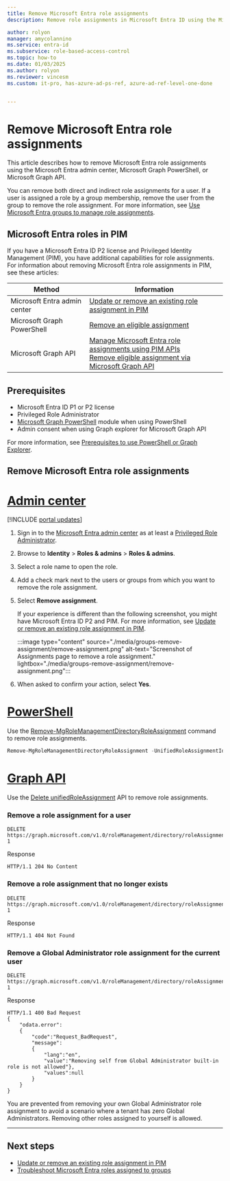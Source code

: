 ```yaml
---
title: Remove Microsoft Entra role assignments
description: Remove role assignments in Microsoft Entra ID using the Microsoft Entra admin center, Microsoft Graph PowerShell, or Microsoft Graph API.

author: rolyon
manager: amycolannino
ms.service: entra-id
ms.subservice: role-based-access-control
ms.topic: how-to
ms.date: 01/03/2025
ms.author: rolyon
ms.reviewer: vincesm
ms.custom: it-pro, has-azure-ad-ps-ref, azure-ad-ref-level-one-done


---
```


# Remove Microsoft Entra role assignments

This article describes how to remove Microsoft Entra role assignments using the Microsoft Entra admin center, Microsoft Graph PowerShell, or Microsoft Graph API.

You can remove both direct and indirect role assignments for a user. If a user is assigned a role by a group membership, remove the user from the group to remove the role assignment. For more information, see [Use Microsoft Entra groups to manage role assignments](groups-concept.md).

## Microsoft Entra roles in PIM

If you have a Microsoft Entra ID P2 license and Privileged Identity Management (PIM), you have additional capabilities for role assignments. For information about removing Microsoft Entra role assignments in PIM, see these articles:

| Method | Information |
| --- | --- |
| Microsoft Entra admin center | [Update or remove an existing role assignment in PIM](../../id-governance/privileged-identity-management/pim-how-to-add-role-to-user.md#update-or-remove-an-existing-role-assignment) |
| Microsoft Graph PowerShell | [Remove an eligible assignment](/powershell/microsoftgraph/tutorial-pim#step-6-admin-removes-an-eligible-assignment) |
| Microsoft Graph API | [Manage Microsoft Entra role assignments using PIM APIs](/graph/api/resources/privilegedidentitymanagementv3-overview)<br/>[Remove eligible assignment via Microsoft Graph API](../../id-governance/privileged-identity-management/pim-how-to-add-role-to-user.md#remove-eligible-assignment-via-microsoft-graph-api) |

## Prerequisites

- Microsoft Entra ID P1 or P2 license
- Privileged Role Administrator
- [Microsoft Graph PowerShell](/powershell/microsoftgraph/installation) module when using PowerShell
- Admin consent when using Graph explorer for Microsoft Graph API

For more information, see [Prerequisites to use PowerShell or Graph Explorer](prerequisites.md).

## Remove Microsoft Entra role assignments

# [Admin center](#tab/admin-center)

[!INCLUDE [portal updates](~/includes/portal-update.md)]

1. Sign in to the [Microsoft Entra admin center](https://entra.microsoft.com) as at least a [Privileged Role Administrator](permissions-reference.md#privileged-role-administrator).

1. Browse to **Identity** > **Roles & admins** > **Roles & admins**.

1. Select a role name to open the role. 

1. Add a check mark next to the users or groups from which you want to remove the role assignment.

1. Select **Remove assignment**.

    If your experience is different than the following screenshot, you might have Microsoft Entra ID P2 and PIM. For more information, see [Update or remove an existing role assignment in PIM](../../id-governance/privileged-identity-management/pim-how-to-add-role-to-user.md#update-or-remove-an-existing-role-assignment).

    :::image type="content" source="./media/groups-remove-assignment/remove-assignment.png" alt-text="Screenshot of Assignments page to remove a role assignment." lightbox="./media/groups-remove-assignment/remove-assignment.png":::

1. When asked to confirm your action, select **Yes**.

# [PowerShell](#tab/ms-powershell)

Use the [Remove-MgRoleManagementDirectoryRoleAssignment](/powershell/module/microsoft.graph.identity.governance/remove-mgrolemanagementdirectoryroleassignment) command to remove role assignments.

```powershell
Remove-MgRoleManagementDirectoryRoleAssignment -UnifiedRoleAssignmentId $roleAssignment.Id
```

# [Graph API](#tab/ms-graph)

Use the [Delete unifiedRoleAssignment](/graph/api/unifiedroleassignment-delete) API to remove role assignments.

### Remove a role assignment for a user

```http
DELETE https://graph.microsoft.com/v1.0/roleManagement/directory/roleAssignments/lAPpYvVpN0KRkAEhdxReEJC2sEqbR_9Hr48lds9SGHI-1
```

Response

```http
HTTP/1.1 204 No Content
```

### Remove a role assignment that no longer exists

```http
DELETE https://graph.microsoft.com/v1.0/roleManagement/directory/roleAssignments/lAPpYvVpN0KRkAEhdxReEJC2sEqbR_9Hr48lds9SGHI-1
```

Response

```http
HTTP/1.1 404 Not Found
```

### Remove a Global Administrator role assignment for the current user

```http
DELETE https://graph.microsoft.com/v1.0/roleManagement/directory/roleAssignments/lAPpYvVpN0KRkAEhdxReEJC2sEqbR_9Hr48lds9SGHI-1
```

Response

```http
HTTP/1.1 400 Bad Request
{
    "odata.error":
    {
        "code":"Request_BadRequest",
        "message":
        {
            "lang":"en",
            "value":"Removing self from Global Administrator built-in role is not allowed"},
            "values":null
        }
    }
}
```

You are prevented from removing your own Global Administrator role assignment to avoid a scenario where a tenant has zero Global Administrators. Removing other roles assigned to yourself is allowed.

---

## Next steps

- [Update or remove an existing role assignment in PIM](../../id-governance/privileged-identity-management/pim-how-to-add-role-to-user.md#update-or-remove-an-existing-role-assignment)
- [Troubleshoot Microsoft Entra roles assigned to groups](groups-faq-troubleshooting.yml)
